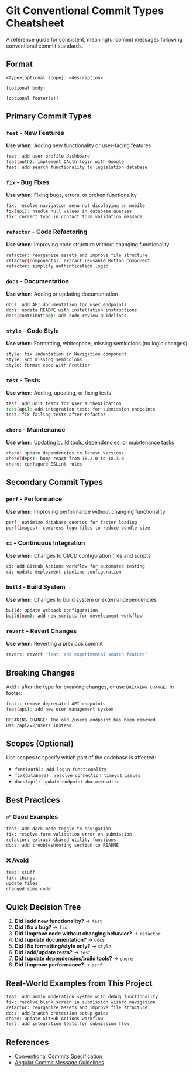 # Git Conventional Commit Types Cheatsheet

A reference guide for consistent, meaningful commit messages following conventional commit standards.

## Format
```
<type>[optional scope]: <description>

[optional body]

[optional footer(s)]
```

## Primary Commit Types

### `feat` - New Features
**Use when:** Adding new functionality or user-facing features
```bash
feat: add user profile dashboard
feat(auth): implement OAuth login with Google
feat: add search functionality to legislation database
```

### `fix` - Bug Fixes
**Use when:** Fixing bugs, errors, or broken functionality
```bash
fix: resolve navigation menu not displaying on mobile
fix(api): handle null values in database queries
fix: correct typo in contact form validation message
```

### `refactor` - Code Refactoring
**Use when:** Improving code structure without changing functionality
```bash
refactor: reorganize assets and improve file structure
refactor(components): extract reusable Button component
refactor: simplify authentication logic
```

### `docs` - Documentation
**Use when:** Adding or updating documentation
```bash
docs: add API documentation for user endpoints
docs: update README with installation instructions
docs(contributing): add code review guidelines
```

### `style` - Code Style
**Use when:** Formatting, whitespace, missing semicolons (no logic changes)
```bash
style: fix indentation in Navigation component
style: add missing semicolons
style: format code with Prettier
```

### `test` - Tests
**Use when:** Adding, updating, or fixing tests
```bash
test: add unit tests for user authentication
test(api): add integration tests for submission endpoints
test: fix failing tests after refactor
```

### `chore` - Maintenance
**Use when:** Updating build tools, dependencies, or maintenance tasks
```bash
chore: update dependencies to latest versions
chore(deps): bump react from 18.2.0 to 18.3.0
chore: configure ESLint rules
```

## Secondary Commit Types

### `perf` - Performance
**Use when:** Improving performance without changing functionality
```bash
perf: optimize database queries for faster loading
perf(images): compress logo files to reduce bundle size
```

### `ci` - Continuous Integration
**Use when:** Changes to CI/CD configuration files and scripts
```bash
ci: add GitHub Actions workflow for automated testing
ci: update deployment pipeline configuration
```

### `build` - Build System
**Use when:** Changes to build system or external dependencies
```bash
build: update webpack configuration
build(npm): add new scripts for development workflow
```

### `revert` - Revert Changes
**Use when:** Reverting a previous commit
```bash
revert: revert "feat: add experimental search feature"
```

## Breaking Changes

Add `!` after the type for breaking changes, or use `BREAKING CHANGE:` in footer:

```bash
feat!: remove deprecated API endpoints
feat(api): add new user management system

BREAKING CHANGE: The old /users endpoint has been removed.
Use /api/v2/users instead.
```

## Scopes (Optional)

Use scopes to specify which part of the codebase is affected:
- `feat(auth): add login functionality`
- `fix(database): resolve connection timeout issues`
- `docs(api): update endpoint documentation`

## Best Practices

### ✅ Good Examples
```bash
feat: add dark mode toggle to navigation
fix: resolve form validation error on submission
refactor: extract shared utility functions
docs: add troubleshooting section to README
```

### ❌ Avoid
```bash
feat: stuff
fix: things
update files
changed some code
```

## Quick Decision Tree

1. **Did I add new functionality?** → `feat`
2. **Did I fix a bug?** → `fix`
3. **Did I improve code without changing behavior?** → `refactor`
4. **Did I update documentation?** → `docs`
5. **Did I fix formatting/style only?** → `style`
6. **Did I add/update tests?** → `test`
7. **Did I update dependencies/build tools?** → `chore`
8. **Did I improve performance?** → `perf`

## Real-World Examples from This Project

```bash
feat: add admin moderation system with debug functionality
fix: resolve blank screen in submission wizard navigation
refactor: reorganize assets and improve file structure
docs: add branch protection setup guide
chore: update GitHub Actions workflow
test: add integration tests for submission flow
```

## References
- [Conventional Commits Specification](https://www.conventionalcommits.org/)
- [Angular Commit Message Guidelines](https://github.com/angular/angular/blob/main/CONTRIBUTING.md#commit)